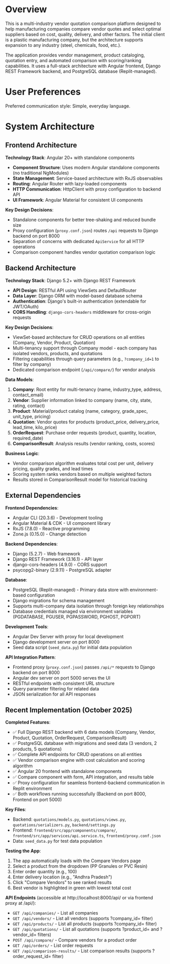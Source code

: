 # Overview

This is a multi-industry vendor quotation comparison platform designed to help manufacturing companies compare vendor quotes and select optimal suppliers based on cost, quality, delivery, and other factors. The initial client is a plastic manufacturing company, but the architecture supports expansion to any industry (steel, chemicals, food, etc.).

The application provides vendor management, product cataloging, quotation entry, and automated comparison with scoring/ranking capabilities. It uses a full-stack architecture with Angular frontend, Django REST Framework backend, and PostgreSQL database (Replit-managed).

# User Preferences

Preferred communication style: Simple, everyday language.

# System Architecture

## Frontend Architecture

**Technology Stack**: Angular 20+ with standalone components
- **Component Structure**: Uses modern Angular standalone components (no traditional NgModules)
- **State Management**: Service-based architecture with RxJS observables
- **Routing**: Angular Router with lazy-loaded components
- **HTTP Communication**: HttpClient with proxy configuration to backend API
- **UI Framework**: Angular Material for consistent UI components

**Key Design Decisions**:
- Standalone components for better tree-shaking and reduced bundle size
- Proxy configuration (`proxy.conf.json`) routes `/api` requests to Django backend on port 8000
- Separation of concerns with dedicated `ApiService` for all HTTP operations
- Comparison component handles vendor quotation comparison logic

## Backend Architecture

**Technology Stack**: Django 5.2+ with Django REST Framework
- **API Design**: RESTful API using ViewSets and DefaultRouter
- **Data Layer**: Django ORM with model-based database schema
- **Authentication**: Django's built-in authentication (extendable for JWT/OAuth)
- **CORS Handling**: `django-cors-headers` middleware for cross-origin requests

**Key Design Decisions**:
- ViewSet-based architecture for CRUD operations on all entities (Company, Vendor, Product, Quotation)
- Multi-tenancy support through Company model - each company has isolated vendors, products, and quotations
- Filtering capabilities through query parameters (e.g., `?company_id=1` to filter by company)
- Dedicated comparison endpoint (`/api/compare/`) for vendor analysis

**Data Models**:
1. **Company**: Root entity for multi-tenancy (name, industry_type, address, contact_email)
2. **Vendor**: Supplier information linked to company (name, city, state, rating, contact)
3. **Product**: Material/product catalog (name, category, grade_spec, unit_type, pricing)
4. **Quotation**: Vendor quotes for products (product_price, delivery_price, lead_time, kilo_price)
5. **OrderRequest**: Purchase order requests (product, quantity, location, required_date)
6. **ComparisonResult**: Analysis results (vendor ranking, costs, scores)

**Business Logic**:
- Vendor comparison algorithm evaluates total cost per unit, delivery pricing, quality grades, and lead times
- Scoring system ranks vendors based on multiple weighted factors
- Results stored in ComparisonResult model for historical tracking

## External Dependencies

**Frontend Dependencies**:
- Angular CLI (20.3.6) - Development tooling
- Angular Material & CDK - UI component library
- RxJS (7.8.0) - Reactive programming
- Zone.js (0.15.0) - Change detection

**Backend Dependencies**:
- Django (5.2.7) - Web framework
- Django REST Framework (3.16.1) - API layer
- django-cors-headers (4.9.0) - CORS support
- psycopg2-binary (2.9.11) - PostgreSQL adapter

**Database**:
- PostgreSQL (Replit-managed) - Primary data store with environment-based configuration
- Django migrations for schema management
- Supports multi-company data isolation through foreign key relationships
- Database credentials managed via environment variables (PGDATABASE, PGUSER, PGPASSWORD, PGHOST, PGPORT)

**Development Tools**:
- Angular Dev Server with proxy for local development
- Django development server on port 8000
- Seed data script (`seed_data.py`) for initial data population

**API Integration Pattern**:
- Frontend proxy (`proxy.conf.json`) passes `/api/*` requests to Django backend on port 8000
- Angular dev server on port 5000 serves the UI
- RESTful endpoints with consistent URL structure
- Query parameter filtering for related data
- JSON serialization for all API responses

## Recent Implementation (October 2025)

**Completed Features**:
- ✅ Full Django REST backend with 6 data models (Company, Vendor, Product, Quotation, OrderRequest, ComparisonResult)
- ✅ PostgreSQL database with migrations and seed data (3 vendors, 2 products, 5 quotations)
- ✅ Complete API endpoints for CRUD operations on all entities
- ✅ Vendor comparison engine with cost calculation and scoring algorithm
- ✅ Angular 20 frontend with standalone components
- ✅ Compare component with form, API integration, and results table
- ✅ Proxy configuration for seamless frontend-backend communication in Replit environment
- ✅ Both workflows running successfully (Backend on port 8000, Frontend on port 5000)

**Key Files**:
- Backend: `quotations/models.py`, `quotations/views.py`, `quotations/serializers.py`, `backend/settings.py`
- Frontend: `frontend/src/app/components/compare/`, `frontend/src/app/services/api.service.ts`, `frontend/proxy.conf.json`
- Data: `seed_data.py` for test data population

**Testing the App**:
1. The app automatically loads with the Compare Vendors page
2. Select a product from the dropdown (PP Granules or PVC Resin)
3. Enter order quantity (e.g., 100)
4. Enter delivery location (e.g., "Andhra Pradesh")
5. Click "Compare Vendors" to see ranked results
6. Best vendor is highlighted in green with lowest total cost

**API Endpoints** (accessible at http://localhost:8000/api/ or via frontend proxy at /api/):
- `GET /api/companies/` - List all companies
- `GET /api/vendors/` - List all vendors (supports ?company_id= filter)
- `GET /api/products/` - List all products (supports ?company_id= filter)
- `GET /api/quotations/` - List all quotations (supports ?product_id= and ?vendor_id= filters)
- `POST /api/compare/` - Compare vendors for a product order
- `GET /api/orders/` - List order requests
- `GET /api/comparison-results/` - List comparison results (supports ?order_request_id= filter)